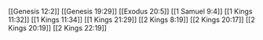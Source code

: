 [[Genesis 12:2]]
[[Genesis 19:29]]
[[Exodus 20:5]]
[[1 Samuel 9:4]]
[[1 Kings 11:32]]
[[1 Kings 11:34]]
[[1 Kings 21:29]]
[[2 Kings 8:19]]
[[2 Kings 20:17]]
[[2 Kings 20:19]]
[[2 Kings 22:19]]
